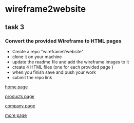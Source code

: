 # wireframe2website
## task 3
### Convert the provided Wireframe to HTML pages
- Create a repo "wireframe2website" 
- clone it on your machine 
- update the readme file and add the wireframe images to it 
- create 4 HTML files (one for each provided page ) 
- when you finish save and push your work 
- submit the repo link 

[home page](home.png)

[products page](product.png)

[company page](company.png)

[more page](more.png)